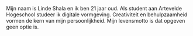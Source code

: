 Mijn naam is Linde Shala en ik ben 21 jaar oud. Als student aan Artevelde Hogeschool studeer ik digitale vormgeving. Creativiteit en behulpzaamheid vormen de kern van mijn persoonlijkheid. Mijn levensmotto is dat opgeven geen optie is.
